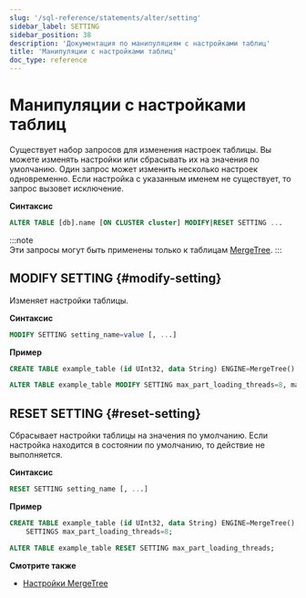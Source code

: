 ```yaml
---
slug: '/sql-reference/statements/alter/setting'
sidebar_label: SETTING
sidebar_position: 38
description: 'Документация по манипуляциям с настройками таблиц'
title: 'Манипуляции с настройками таблиц'
doc_type: reference
---
```

# Манипуляции с настройками таблиц

Существует набор запросов для изменения настроек таблицы. Вы можете изменять настройки или сбрасывать их на значения по умолчанию. Один запрос может изменить несколько настроек одновременно. Если настройка с указанным именем не существует, то запрос вызовет исключение.

**Синтаксис**

```sql
ALTER TABLE [db].name [ON CLUSTER cluster] MODIFY|RESET SETTING ...
```

:::note    
Эти запросы могут быть применены только к таблицам [MergeTree](../../../engines/table-engines/mergetree-family/mergetree.md).
:::

## MODIFY SETTING {#modify-setting}

Изменяет настройки таблицы.

**Синтаксис**

```sql
MODIFY SETTING setting_name=value [, ...]
```

**Пример**

```sql
CREATE TABLE example_table (id UInt32, data String) ENGINE=MergeTree() ORDER BY id;

ALTER TABLE example_table MODIFY SETTING max_part_loading_threads=8, max_parts_in_total=50000;
```

## RESET SETTING {#reset-setting}

Сбрасывает настройки таблицы на значения по умолчанию. Если настройка находится в состоянии по умолчанию, то действие не выполняется.

**Синтаксис**

```sql
RESET SETTING setting_name [, ...]
```

**Пример**

```sql
CREATE TABLE example_table (id UInt32, data String) ENGINE=MergeTree() ORDER BY id
    SETTINGS max_part_loading_threads=8;

ALTER TABLE example_table RESET SETTING max_part_loading_threads;
```

**Смотрите также**

- [Настройки MergeTree](../../../operations/settings/merge-tree-settings.md)